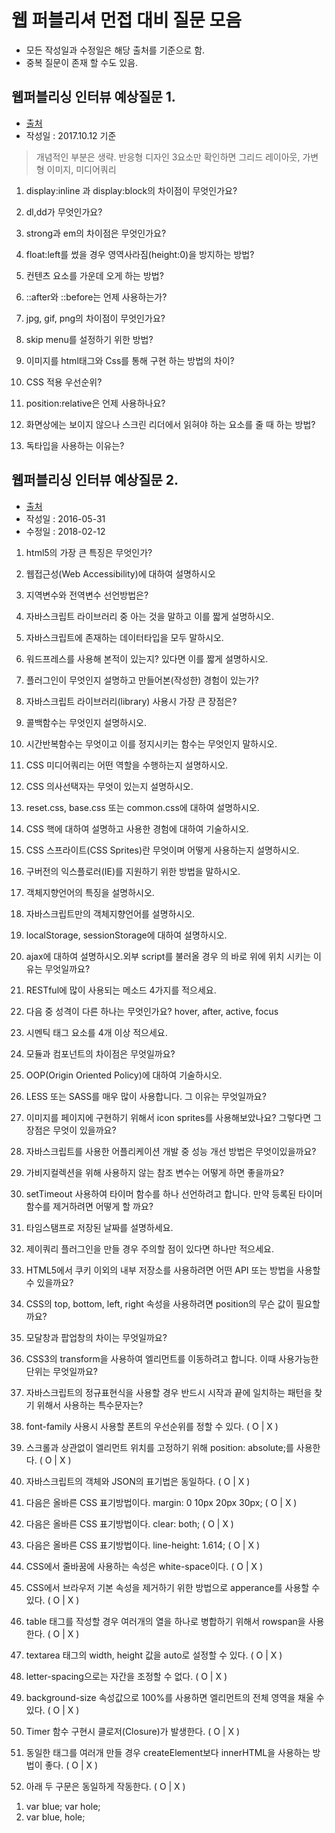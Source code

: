 # 웹 퍼블리셔 먼접 대비 질문 모음

- 모든 작성일과 수정일은 해당 출처를 기준으로 함.
- 중복 질문이 존재 할 수도 있음.

## 웹퍼블리싱 인터뷰 예상질문 1.

- [출처](http://coderap.tistory.com/499)
- 작성일 : 2017.10.12 기준

> 개념적인 부분은 생략.
> 반응형 디자인 3요소만 확인하면 그리드 레이아웃, 가변형 이미지, 미디어쿼리

1. display:inline 과 display:block의 차이점이 무엇인가요?

2. dl,dd가 무엇인가요?

3. strong과 em의 차이점은 무엇인가요?

4. float:left를 썼을 경우 영역사라짐(height:0)을 방지하는 방법?

5. 컨텐츠 요소를 가운데 오게 하는 방법?

6. ::after와 ::before는 언제 사용하는가?

7. jpg, gif, png의 차이점이 무엇인가요?

8. skip menu를 설정하기 위한 방법?

9. 이미지를  html태그와 Css를 통해 구현 하는 방법의 차이?

10. CSS 적용 우선순위?

11. position:relative은 언제 사용하나요?

12. 화면상에는 보이지 않으나 스크린 리더에서 읽혀야 하는 요소를 줄 때 하는 방법?

13. 독타입을 사용하는 이유는?


## 웹퍼블리싱 인터뷰 예상질문 2.

- [출처](https://webisfree.com/2016-05-31/%EC%9B%B9%ED%8D%BC%EB%B8%94%EB%A6%AC%EC%8B%B1-%EC%9D%B8%ED%84%B0%EB%B7%B0-%EC%98%88%EC%83%81%EC%A7%88%EB%AC%B8)
- 작성일 : 2016-05-31
- 수정일 : 2018-02-12

1. html5의 가장 큰 특징은 무엇인가?

2. 웹접근성(Web Accessibility)에 대하여 설명하시오

3. 지역변수와 전역변수 선언방법은?

4. 자바스크립트 라이브러리 중 아는 것을 말하고 이를 짧게 설명하시오.

5. 자바스크립트에 존재하는 데이터타입을 모두 말하시오.

6. 워드프레스를 사용해 본적이 있는지? 있다면 이를 짧게 설명하시오.

7. 플러그인이 무엇인지 설명하고 만들어본(작성한) 경험이 있는가?

8. 자바스크립트 라이브러리(library) 사용시 가장 큰 장점은?

9. 콜백함수는 무엇인지 설명하시오.

10. 시간반복함수는 무엇이고 이를 정지시키는 함수는 무엇인지 말하시오.

12. CSS 미디어쿼리는 어떤 역할을 수행하는지 설명하시오.

13. CSS 의사선택자는 무엇이 있는지 설명하시오.

14. reset.css, base.css 또는 common.css에 대하여 설명하시오.

15. CSS 핵에 대하여 설명하고 사용한 경험에 대하여 기술하시오.

16. CSS 스프라이트(CSS Sprites)란 무엇이며 어떻게 사용하는지 설명하시오.

17. 구버전의 익스플로러(IE)를 지원하기 위한 방법을 말하시오.

18. 객체지향언어의 특징을 설명하시오.

19. 자바스크립트만의 객체지향언어를 설명하시오.

20. localStorage, sessionStorage에 대하여 설명하시오.

21. ajax에 대하여 설명하시오.외부 script를 불러올 경우 </body>의 바로 위에 위치 시키는 이유는 무엇일까요?

22. RESTful에 많이 사용되는 메소드 4가지를 적으세요.

23. 다음 중 성격이 다른 하나는 무엇인가요? hover, after, active, focus

24. 시멘틱 태그 요소를 4개 이상 적으세요.

25. 모듈과 컴포넌트의 차이점은 무엇일까요?

26. OOP(Origin Oriented Policy)에 대하여 기술하시오.

27. LESS 또는 SASS를 매우 많이 사용합니다. 그 이유는 무엇일까요?

28. 이미지를 페이지에 구현하기 위해서 icon sprites를 사용해보았나요? 그렇다면 그 장점은 무엇이 있을까요?

29. 자바스크립트를 사용한 어플리케이션 개발 중 성능 개선 방법은 무엇이있을까요?

30. 가비지컬렉션을 위해 사용하지 않는 참조 변수는 어떻게 하면 좋을까요?

31. setTimeout 사용하여 타이머 함수를 하나 선언하려고 합니다. 만약 등록된 타이머 함수를 제거하려면 어떻게 할
까요?

32. 타임스탬프로 저장된 날짜를 설명하세요.

33. 제이쿼리 플러그인을 만들 경우 주의할 점이 있다면 하나만 적으세요.

34. HTML5에서 쿠키 이외의 내부 저장소를 사용하려면 어떤 API 또는 방법을 사용할 수 있을까요?

35. CSS의 top, bottom, left, right 속성을 사용하려면 position의 무슨 값이 필요할까요?

36. 모달창과 팝업창의 차이는 무엇일까요?

37. CSS3의 transform을 사용하여 엘리먼트를 이동하려고 합니다. 이때 사용가능한 단위는 무엇일까요?

38. 자바스크립트의 정규표현식을 사용할 경우 반드시 시작과 끝에 일치하는 패턴을 찾기 위해서 사용하는 특수문자는?

39. font-family 사용시 사용할 폰트의 우선순위를 정할 수 있다. ( O | X )

40. 스크롤과 상관없이 엘리먼트 위치를 고정하기 위해 position: absolute;를 사용한다. ( O | X )

41. 자바스크립트의 객체와 JSON의 표기법은 동일하다. ( O | X )

42. 다음은 올바른 CSS 표기방법이다. margin: 0 10px 20px 30px; ( O | X )

43. 다음은 올바른 CSS 표기방법이다. clear: both; ( O | X )

44. 다음은 올바른 CSS 표기방법이다. line-height: 1.614; ( O | X )

45. CSS에서 줄바꿈에 사용하는 속성은 white-space이다. ( O | X )

46. CSS에서 브라우저 기본 속성을 제거하기 위한 방법으로 apperance를 사용할 수 있다. ( O | X )

47. table 태그를 작성할 경우 여러개의 열을 하나로 병합하기 위해서 rowspan을 사용한다. ( O | X )

48. textarea 태그의 width, height 값을 auto로 설정할 수 있다. ( O | X )

49. letter-spacing으로는 자간을 조정할 수 없다. ( O | X )

50. background-size 속성값으로 100%를 사용하면 엘리먼트의 전체 영역을 채울 수 있다. ( O | X )

51. Timer 함수 구현시 클로저(Closure)가 발생한다. ( O | X )

52. 동일한 태그를 여러개 만들 경우 createElement보다 innerHTML을 사용하는 방법이 좋다. ( O | X )

53. 아래 두 구문은 동일하게 작동한다. ( O | X )
1) var blue; var hole;
2) var blue, hole; 